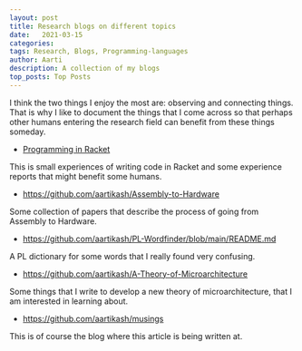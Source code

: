 ```yaml
---
layout: post
title: Research blogs on different topics 
date:   2021-03-15
categories:
tags: Research, Blogs, Programming-languages
author: Aarti
description: A collection of my blogs
top_posts: Top Posts
---
```


<!--more-->

  
I think the two things I enjoy the most are: observing and connecting things. 
That is why I like to document the things that I come across so that perhaps 
other humans entering the research field can benefit from these things someday. 

- <a href="https://github.com/aartikash/Programming-in-Racket" target="_top">Programming in Racket</a>

This is small experiences of writing code in Racket and some experience reports
that might benefit some humans. 

- https://github.com/aartikash/Assembly-to-Hardware

Some collection of papers that describe the process of going from Assembly to 
Hardware. 

- https://github.com/aartikash/PL-Wordfinder/blob/main/README.md

A PL dictionary for some words that I really found very confusing. 

- https://github.com/aartikash/A-Theory-of-Microarchitecture

Some things that I write to develop a new theory of microarchitecture, 
that I am interested in learning about. 

- https://github.com/aartikash/musings

This is of course the blog where this article is being written at. 










